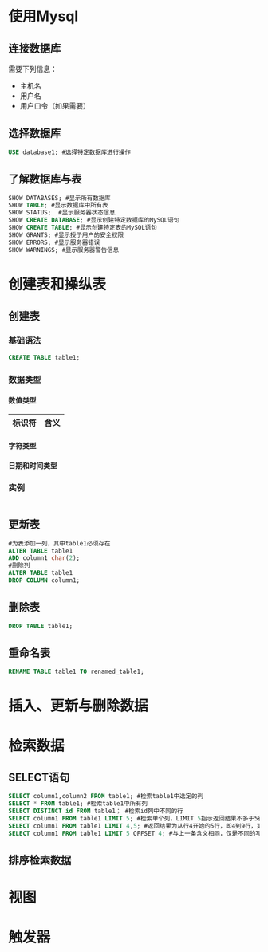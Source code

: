 # 使用Mysql
## 连接数据库
需要下列信息：
* 主机名
* 用户名
* 用户口令（如果需要）
## 选择数据库
```sql
USE database1; #选择特定数据库进行操作
```
## 了解数据库与表
```sql
SHOW DATABASES; #显示所有数据库
SHOW TABLE; #显示数据库中所有表
SHOW STATUS;  #显示服务器状态信息
SHOW CREATE DATABASE; #显示创建特定数据库的MySQL语句
SHOW CREATE TABLE; #显示创建特定表的MySQL语句
SHOW GRANTS; #显示授予用户的安全权限
SHOW ERRORS; #显示服务器错误
SHOW WARNINGS; #显示服务器警告信息
```
# 创建表和操纵表
## 创建表
### 基础语法
```sql
CREATE TABLE table1;
```
### 数据类型

#### 数值类型
| 标识符 | 含义 |
| - | -|

#### 字符类型
#### 日期和时间类型
### 实例
```sql

```
## 更新表
```sql
#为表添加一列，其中table1必须存在
ALTER TABLE table1
ADD column1 char(2);
#删除列
ALTER TABLE table1
DROP COLUMN column1;
```
## 删除表
```sql
DROP TABLE table1;
```
## 重命名表
```sql
RENAME TABLE table1 TO renamed_table1;
```

# 插入、更新与删除数据

# 检索数据 
## SELECT语句
```sql
SELECT column1,column2 FROM table1; #检索table1中选定的列
SELECT * FROM table1; #检索table1中所有列
SELECT DISTINCT id FROM table1； #检索id列中不同的行
SELECT column1 FROM table1 LIMIT 5; #检索单个列，LIMIT 5指示返回结果不多于5行
SELECT column1 FROM table1 LIMIT 4,5; #返回结果为从行4开始的5行，即4到9行，第一个数为开始位置，第二个数为检索行数
SELECT column1 FROM table1 LIMIT 5 OFFSET 4; #与上一条含义相同，仅是不同的写法
```
## 排序检索数据



# 视图

# 触发器